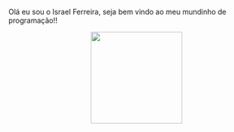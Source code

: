 Olá eu sou o Israel Ferreira, seja bem vindo ao meu mundinho de programação!!
<div align="center">
  <a href="https://github.com/israferreira">
  <img height="180em" src="https://github-readme-stats.vercel.app/api?username=israferreira&show_icons=true&theme=&include_all_commits=true&count_private=true"/>
<!---  <img height="180em" src="https://github-readme-stats.vercel.app/api/top-langs/?username=israferreira&layout=compact&langs_count=7&theme="/>--->
</div>

<!---
IsraFerreira/IsraFerreira is a ✨ special ✨ repository because its `README.md` (this file) appears on your GitHub profile.
You can click the Preview link to take a look at your changes.
--->
